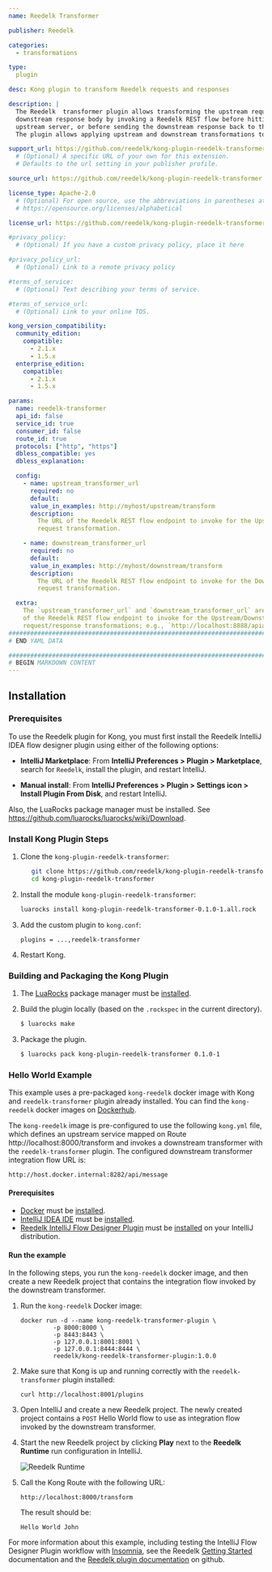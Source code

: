 ```yaml
---
name: Reedelk Transformer

publisher: Reedelk

categories:
  - transformations

type:
  plugin        

desc: Kong plugin to transform Reedelk requests and responses

description: |
  The Reedelk  transformer plugin allows transforming the upstream request body or
  downstream response body by invoking a Reedelk REST flow before hitting the
  upstream server, or before sending the downstream response back to the client.
  The plugin allows applying upstream and downstream transformations together as well.

support_url: https://github.com/reedelk/kong-plugin-reedelk-transformer/issues
  # (Optional) A specific URL of your own for this extension.
  # Defaults to the url setting in your publisher profile.

source_url: https://github.com/reedelk/kong-plugin-reedelk-transformer

license_type: Apache-2.0
  # (Optional) For open source, use the abbreviations in parentheses at:
  # https://opensource.org/licenses/alphabetical

license_url: https://github.com/reedelk/kong-plugin-reedelk-transformer/blob/master/LICENSE.txt

#privacy_policy:
  # (Optional) If you have a custom privacy policy, place it here

#privacy_policy_url:
  # (Optional) Link to a remote privacy policy

#terms_of_service:
  # (Optional) Text describing your terms of service.

#terms_of_service_url:
  # (Optional) Link to your online TOS.

kong_version_compatibility: 
  community_edition:
    compatible:
      - 2.1.x
      - 1.5.x
  enterprise_edition:
    compatible:
      - 2.1.x
      - 1.5.x

params:
  name: reedelk-transformer
  api_id: false
  service_id: true
  consumer_id: false
  route_id: true
  protocols: ["http", "https"]
  dbless_compatible: yes
  dbless_explanation:

  config:
    - name: upstream_transformer_url
      required: no
      default:
      value_in_examples: http://myhost/upstream/transform
      description:
        The URL of the Reedelk REST flow endpoint to invoke for the Upstream
        request transformation.

    - name: downstream_transformer_url
      required: no
      default:
      value_in_examples: http://myhost/downstream/transform
      description:
        The URL of the Reedelk REST flow endpoint to invoke for the Downstream
        request transformation.

  extra:
    The `upstream_transformer_url` and `downstream_transformer_url` are the URLs
    of the Reedelk REST flow endpoint to invoke for the Upstream/Downstream
    request/response transformations; e.g., `http://localhost:8888/apiabledev/transform`.
###############################################################################
# END YAML DATA

###############################################################################
# BEGIN MARKDOWN CONTENT
---
```


## Installation

### Prerequisites

To use the Reedelk plugin for Kong, you must first install the Reedelk IntelliJ
IDEA flow designer plugin using either of the following options:

- **IntelliJ Marketplace**: From **IntelliJ Preferences > Plugin > Marketplace**,
  search for `Reedelk`, install the plugin, and restart IntelliJ.

- **Manual install**: From **IntelliJ Preferences > Plugin > Settings icon >
  Install Plugin From Disk**, and restart IntelliJ.

Also, the LuaRocks package manager must be installed. See
https://github.com/luarocks/luarocks/wiki/Download.

### Install Kong Plugin Steps

1. Clone the `kong-plugin-reedelk-transformer`:

   ```bash
      git clone https://github.com/reedelk/kong-plugin-reedelk-transformer.git
      cd kong-plugin-reedelk-transformer
   ```

2. Install the module `kong-plugin-reedelk-transformer`:

   ```bash
   luarocks install kong-plugin-reedelk-transformer-0.1.0-1.all.rock
   ```

3. Add the custom plugin to `kong.conf`:

   ```
   plugins = ...,reedelk-transformer
   ```

4. Restart Kong.

### Building and Packaging the Kong Plugin

1. The [LuaRocks](http://luarocks.org) package manager must be
   [installed](https://github.com/luarocks/luarocks/wiki/Download).

2. Build the plugin locally (based on the `.rockspec` in the current directory).

   ```bash
   $ luarocks make
   ```

3. Package the plugin.

   ```bash
   $ luarocks pack kong-plugin-reedelk-transformer 0.1.0-1
   ```

### Hello World Example

This example uses a pre-packaged `kong-reedelk` docker image with Kong and
`reedelk-transformer` plugin already installed. You can find the `kong-reedelk`
docker images on [Dockerhub](https://hub.docker.com/repository/docker/reedelk/kong-reedelk-transformer-plugin).

The `kong-reedelk` image is pre-configured to use the following `kong.yml` file,
which defines an upstream service mapped on Route http://localhost:8000/transform
and invokes a downstream transformer with the `reedelk-transformer` plugin. The
configured downstream transformer integration flow URL is:

```
http://host.docker.internal:8282/api/message
```

#### Prerequisites

- [Docker](https://www.docker.com/) must be [installed](https://www.docker.com/get-started).
- [IntelliJ IDEA IDE](https://www.jetbrains.com/idea/) must be
  [installed](https://www.jetbrains.com/idea/download).
- [Reedelk IntelliJ Flow Designer Plugin](https://www.reedelk.com/documentation/intellijplugin)
  must be [installed](https://www.reedelk.com/documentation/intellijplugin) on
  your IntelliJ distribution.

#### Run the example

In the following steps, you run the `kong-reedelk` docker image, and then create a
new Reedelk project that contains the integration flow invoked by the
downstream transformer.

1. Run the `kong-reedelk` Docker image:

   ```
   docker run -d --name kong-reedelk-transformer-plugin \
            -p 8000:8000 \
            -p 8443:8443 \
            -p 127.0.0.1:8001:8001 \
            -p 127.0.0.1:8444:8444 \
            reedelk/kong-reedelk-transformer-plugin:1.0.0
   ```

2. Make sure that Kong is up and running correctly with the `reedelk-transformer`
   plugin installed:

   ```
   curl http://localhost:8001/plugins
   ```

3. Open IntelliJ and create a new Reedelk project. The newly created project
   contains a `POST` Hello World flow to use as integration
   flow invoked by the downstream transformer.

4. Start the new Reedelk project by clicking **Play** next to the
   **Reedelk Runtime** run configuration in IntelliJ.

   ![Reedelk Runtime](/assets/images/docs/plugins/reedelk-runtime-start.png)

5. Call the Kong Route with the following URL:

   ```
   http://localhost:8000/transform
   ```

   The result should be:

   `Hello World John`

For more information about this example, including testing the IntelliJ Flow
Designer Plugin workflow with [Insomnia](https://insomnia.rest/), see the Reedelk
[Getting Started](https://www.reedelk.com/documentation/getting-started)
documentation and the
[Reedelk plugin documentation](https://github.com/reedelk/kong-plugin-reedelk-transformer#kong-reedelk-transformer-plugin-hello-world)
on github.
